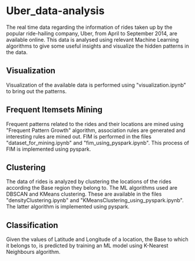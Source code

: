 # Uber_data-analysis
The real time data regarding the information of rides taken up by the popular ride-hailing company, Uber, from April to September 2014, are available online.
This data is analysed using relevant Machine Learning algorithms to give some useful insights and visualize the hidden patterns in the data.

## Visualization
Visualization of the available data is performed using "visualization.ipynb" to bring out the patterns.

## Frequent Itemsets Mining
Frequent patterns related to the rides and their locations are mined using "Frequent Pattern Growth" algorithm, association rules are generated and interesting rules are mined out.
FIM is performed in the files "dataset_for_mining.ipynb" and "fim_using_pyspark.ipynb".
This process of FIM is implemented using pyspark.

## Clustering
The data of rides is analyzed by clustering the locations of the rides according the Base region they belong to. The ML algorithms used are DBSCAN and KMeans clustering.
These are available in the files "densityClustering.ipynb" and "KMeansClustering_using_pyspark.ipynb".
The latter algorithm is implemented using pyspark.

## Classification
Given the values of Latitude and Longitude of a location, the Base to which it belongs to, is predicted by training an ML model using K-Nearest Neighbours algorithm.
